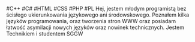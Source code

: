 #C++ #C\# #HTML #CSS #PHP
#PL
Hej, jestem młodym programistą bez ścisłego ukierunkowania językowego ani środowskowego. Poznałem kilka języków programowania, oraz tworzenia stron WWW oraz posiadam łatwość asymilacji nowych języków oraz nowinek technicznych. Jestem Technikiem i studentem SGGW
